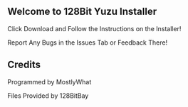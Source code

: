 ## Welcome to 128Bit Yuzu Installer

Click Download and Follow the Instructions on the Installer! 

Report Any Bugs in the Issues Tab or Feedback There!

## Credits

Programmed by MostlyWhat

Files Provided by 128BitBay
